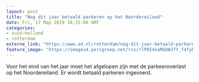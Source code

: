 ```yaml
---
layout: post
title: "Nog dit jaar betaald parkeren op het Noordereiland"
date: Fri, 17 May 2019 10:25:00 GMT
categories: 
- zuid-holland 
- rotterdam 
externe_link: "https://www.ad.nl/rotterdam/nog-dit-jaar-betaald-parkeren-op-het-noordereiland~a4d30604/"
feature_image: "https://images4.persgroep.net/rcs/rlPDI4xaMGbWJfY_f4fyBSf-NkY/diocontent/63997374/_fitwidth/400/?appId=21791a8992982cd8da851550a453bd7f&quality=0.7"
---
```


Voor het eind van het jaar moet het afgelopen zijn met de parkeeroverlast op het Noordereiland. Er wordt betaald parkeren ingevoerd.
